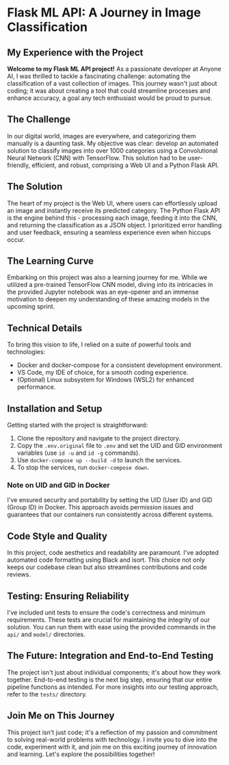 # Flask ML API: A Journey in Image Classification

## My Experience with the Project

**Welcome to my Flask ML API project!** As a passionate developer at Anyone AI, I was thrilled to tackle a fascinating challenge: automating the classification of a vast collection of images. This journey wasn't just about coding; it was about creating a tool that could streamline processes and enhance accuracy, a goal any tech enthusiast would be proud to pursue.

## The Challenge

In our digital world, images are everywhere, and categorizing them manually is a daunting task. My objective was clear: develop an automated solution to classify images into over 1000 categories using a Convolutional Neural Network (CNN) with TensorFlow. This solution had to be user-friendly, efficient, and robust, comprising a Web UI and a Python Flask API.

## The Solution

The heart of my project is the Web UI, where users can effortlessly upload an image and instantly receive its predicted category. The Python Flask API is the engine behind this - processing each image, feeding it into the CNN, and returning the classification as a JSON object. I prioritized error handling and user feedback, ensuring a seamless experience even when hiccups occur.

## The Learning Curve

Embarking on this project was also a learning journey for me. While we utilized a pre-trained TensorFlow CNN model, diving into its intricacies in the provided Jupyter notebook was an eye-opener and an immense motivation to deepen my understanding of these amazing models in the upcoming sprint.

## Technical Details

To bring this vision to life, I relied on a suite of powerful tools and technologies:

- Docker and docker-compose for a consistent development environment.
- VS Code, my IDE of choice, for a smooth coding experience.
- (Optional) Linux subsystem for Windows (WSL2) for enhanced performance.

## Installation and Setup

Getting started with the project is straightforward:

1. Clone the repository and navigate to the project directory.
2. Copy the `.env.original` file to `.env` and set the UID and GID environment variables (use `id -u` and `id -g` commands).
3. Use `docker-compose up --build -d` to launch the services.
4. To stop the services, run `docker-compose down`.

### Note on UID and GID in Docker

I've ensured security and portability by setting the UID (User ID) and GID (Group ID) in Docker. This approach avoids permission issues and guarantees that our containers run consistently across different systems.

## Code Style and Quality

In this project, code aesthetics and readability are paramount. I've adopted automated code formatting using Black and isort. This choice not only keeps our codebase clean but also streamlines contributions and code reviews.

## Testing: Ensuring Reliability

I've included unit tests to ensure the code's correctness and minimum requirements. These tests are crucial for maintaining the integrity of our solution. You can run them with ease using the provided commands in the `api/` and `model/` directories.

## The Future: Integration and End-to-End Testing

The project isn't just about individual components; it's about how they work together. End-to-end testing is the next big step, ensuring that our entire pipeline functions as intended. For more insights into our testing approach, refer to the `tests/` directory.

## Join Me on This Journey

This project isn't just code; it's a reflection of my passion and commitment to solving real-world problems with technology. I invite you to dive into the code, experiment with it, and join me on this exciting journey of innovation and learning. Let's explore the possibilities together!

